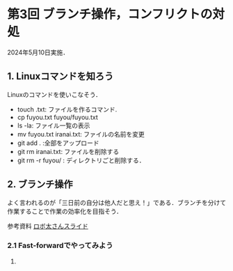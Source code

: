 # 第3回 ブランチ操作，コンフリクトの対処
2024年5月10日実施．

## 1. Linuxコマンドを知ろう
Linuxのコマンドを使いこなそう．
- touch .txt: ファイルを作るコマンド.
- cp fuyou.txt fuyou/fuyou.txt
- ls -la: ファイル一覧の表示
- mv fuyou.txt iranai.txt: ファイルの名前を変更
- git add . :全部をアップロード
- git rm iranai.txt: ファイルを削除する
- git rm -r fuyou/ : ディレクトリごと削除する．

## 2. ブランチ操作
よく言われるのが「三日前の自分は他人だと思え！」である．ブランチを分けて作業することで作業の効率化を目指そう．

参考資料 [ロボ太さんスライド](https://speakerdeck.com/kaityo256/github-branch)

### 2.1 Fast-forwardでやってみよう
1. 